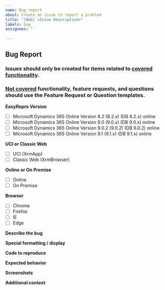 ```yaml
---
name: Bug report
about: Create an issue to report a problem
title: "[BUG] <Issue Description>"
labels: bug
assignees: ''

---
```


## Bug Report

### Issues should only be created for items related to [covered functionality](https://github.com/microsoft/EasyRepro#crm-functionality-covered). 

### [Not covered](https://github.com/microsoft/EasyRepro#crm-functionality-not-covered) functionality, feature requests, and questions should use the Feature Request or Question templates.


**EasyRepro Version**
  - [ ] Microsoft Dynamics 365 Online Version 8.2 (8.2.x) (DB 8.2.x) online
  - [ ] Microsoft Dynamics 365 Online Version 9.0 (9.0.x) (DB 9.0.x) online
  - [ ] Microsoft Dynamics 365 Online Version 9.0.2 (9.0.2) (DB 9.0.2) online
  - [ ] Microsoft Dynamics 365 Online Version 9.1 (9.1.x) (DB 9.1.x) online
  
**UCI or Classic Web**
  - [ ] UCI (XrmApp)
  - [ ] Classic Web (XrmBrowser)

**Online or On Premise**
  - [ ] Online
  - [ ] On Premise

**Browser**
  - [ ] Chrome
  - [ ] Firefox
  - [ ] IE
  - [ ] Edge

**Describe the bug**  
<!-- A clear and concise description of what the bug is. -->

**Special formatting / display**  
<!-- Does the control have any formatting applied to it (e.g. editable grid or two option displayed as a checkbox), is it in the header/footer, etc.? -->

**Code to reproduce**  
<!-- Minimum code to reproduce the behavior -->
<!-- Please enclose in a code block

```csharp
xrmApp.OnlineLogin.Login(_xrmUri, _username, _password);

xrmApp.Navigation.OpenApp(UCIAppName.Sales);

xrmApp.Navigation.QuickCreate("contact");

xrmApp.QuickCreate.SetValue(new LookupItem() { Name = "parentcustomerid", Value = "Test" });

xrmApp.QuickCreate.Save();
```
 -->
 
**Expected behavior**  
<!-- A clear and concise description of what you expected to happen. -->

**Screenshots**  
<!-- You are encouraged to add screenshots to help diagnose your problem. -->

**Additional context**  
<!-- Add any other context about the issue or things you've already tried here. -->

